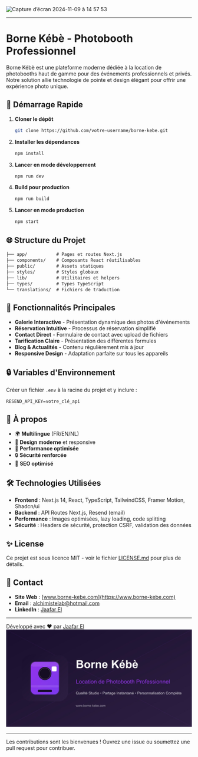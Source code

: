 <img width="1440" alt="Capture d’écran 2024-11-09 à 14 57 53" src="https://github.com/user-attachments/assets/fabcbd50-6935-4cbb-9509-87ec1f878242">

---

# Borne Kébè - Photobooth Professionnel

Borne Kébè est une plateforme moderne dédiée à la location de photobooths haut de gamme pour des événements professionnels et privés. Notre solution allie technologie de pointe et design élégant pour offrir une expérience photo unique.

## 🚀 Démarrage Rapide

1. **Cloner le dépôt**  
   ```bash
   git clone https://github.com/votre-username/borne-kebe.git
   ```

2. **Installer les dépendances**  
   ```bash
   npm install
   ```

3. **Lancer en mode développement**  
   ```bash
   npm run dev
   ```

4. **Build pour production**  
   ```bash
   npm run build
   ```

5. **Lancer en mode production**  
   ```bash
   npm start
   ```

## 🌐 Structure du Projet

```
├── app/           # Pages et routes Next.js
├── components/    # Composants React réutilisables
├── public/        # Assets statiques
├── styles/        # Styles globaux
├── lib/           # Utilitaires et helpers
├── types/         # Types TypeScript
└── translations/  # Fichiers de traduction
```

## 📱 Fonctionnalités Principales

- **Galerie Interactive** - Présentation dynamique des photos d'événements
- **Réservation Intuitive** - Processus de réservation simplifié
- **Contact Direct** - Formulaire de contact avec upload de fichiers
- **Tarification Claire** - Présentation des différentes formules
- **Blog & Actualités** - Contenu régulièrement mis à jour
- **Responsive Design** - Adaptation parfaite sur tous les appareils

## 🔒 Variables d'Environnement

Créer un fichier `.env` à la racine du projet et y inclure :

```
RESEND_API_KEY=votre_clé_api
```

## 🎯 À propos

- 🌍 **Multilingue** (FR/EN/NL)
- 🎨 **Design moderne** et responsive
- 🚀 **Performance optimisée**
- 🔒 **Sécurité renforcée**
- 🎯 **SEO optimisé**

## 🛠 Technologies Utilisées

- **Frontend** : Next.js 14, React, TypeScript, TailwindCSS, Framer Motion, Shadcn/ui
- **Backend** : API Routes Next.js, Resend (email)
- **Performance** : Images optimisées, lazy loading, code splitting
- **Sécurité** : Headers de sécurité, protection CSRF, validation des données

## ✨ License

Ce projet est sous licence MIT - voir le fichier [LICENSE.md](LICENSE.md) pour plus de détails.

## 👥 Contact

- **Site Web** : [www.borne-kebe.com](https://www.borne-kebe.com)
- **Email** : alchimistelab@hotmail.com
- **LinkedIn** : [Jaafar El](https://www.linkedin.com/in/jaafar-el/)

---

Développé avec ❤️ par [Jaafar El](https://www.linkedin.com/in/jaafar-el/)
![Borne Kébè](public/og-image.jpg)

--- 

Les contributions sont les bienvenues ! Ouvrez une issue ou soumettez une pull request pour contribuer.
